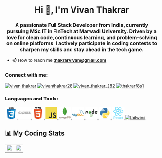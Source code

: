 <h1 align="center">Hi 👋, I'm Vivan Thakrar</h1>
<h3 align="center">A passionate Full Stack Developer from India, currently pursuing MSc IT in FinTech at Marwadi University. Driven by a love for clean code, continuous learning, and problem-solving on online platforms. I actively participate in coding contests to sharpen my skills and stay ahead in the tech game.</h3>

- 📫 How to reach me **thakrarvivan@gmail.com**

<h3 align="left">Connect with me:</h3>
<p align="left">
<a href="https://linkedin.com/in/vivan thakrar" target="blank"><img align="center" src="https://raw.githubusercontent.com/rahuldkjain/github-profile-readme-generator/master/src/images/icons/Social/linked-in-alt.svg" alt="vivan thakrar" height="30" width="40" /></a>
<a href="https://www.codechef.com/users/vivanthakrar28" target="blank"><img align="center" src="https://cdn.jsdelivr.net/npm/simple-icons@3.1.0/icons/codechef.svg" alt="vivanthakrar28" height="30" width="40" /></a>
<a href="https://www.leetcode.com/vivan_thakrar_282" target="blank"><img align="center" src="https://raw.githubusercontent.com/rahuldkjain/github-profile-readme-generator/master/src/images/icons/Social/leet-code.svg" alt="vivan_thakrar_282" height="30" width="40" /></a>
<a href="https://auth.geeksforgeeks.org/user/thakrarf8s1" target="blank"><img align="center" src="https://raw.githubusercontent.com/rahuldkjain/github-profile-readme-generator/master/src/images/icons/Social/geeks-for-geeks.svg" alt="thakrarf8s1" height="30" width="40" /></a>
</p>

<h3 align="left">Languages and Tools:</h3>
<p align="left"> <a href="https://www.w3schools.com/css/" target="_blank" rel="noreferrer"> <img src="https://raw.githubusercontent.com/devicons/devicon/master/icons/css3/css3-original-wordmark.svg" alt="css3" width="40" height="40"/> </a> <a href="https://expressjs.com" target="_blank" rel="noreferrer"> <img src="https://raw.githubusercontent.com/devicons/devicon/master/icons/express/express-original-wordmark.svg" alt="express" width="40" height="40"/> </a> <a href="https://www.w3.org/html/" target="_blank" rel="noreferrer"> <img src="https://raw.githubusercontent.com/devicons/devicon/master/icons/html5/html5-original-wordmark.svg" alt="html5" width="40" height="40"/> </a> <a href="https://developer.mozilla.org/en-US/docs/Web/JavaScript" target="_blank" rel="noreferrer"> <img src="https://raw.githubusercontent.com/devicons/devicon/master/icons/javascript/javascript-original.svg" alt="javascript" width="40" height="40"/> </a> <a href="https://www.mongodb.com/" target="_blank" rel="noreferrer"> <img src="https://raw.githubusercontent.com/devicons/devicon/master/icons/mongodb/mongodb-original-wordmark.svg" alt="mongodb" width="40" height="40"/> </a> <a href="https://www.mysql.com/" target="_blank" rel="noreferrer"> <img src="https://raw.githubusercontent.com/devicons/devicon/master/icons/mysql/mysql-original-wordmark.svg" alt="mysql" width="40" height="40"/> </a> <a href="https://nodejs.org" target="_blank" rel="noreferrer"> <img src="https://raw.githubusercontent.com/devicons/devicon/master/icons/nodejs/nodejs-original-wordmark.svg" alt="nodejs" width="40" height="40"/> </a> <a href="https://www.python.org" target="_blank" rel="noreferrer"> <img src="https://raw.githubusercontent.com/devicons/devicon/master/icons/python/python-original.svg" alt="python" width="40" height="40"/> </a> <a href="https://reactjs.org/" target="_blank" rel="noreferrer"> <img src="https://raw.githubusercontent.com/devicons/devicon/master/icons/react/react-original-wordmark.svg" alt="react" width="40" height="40"/> </a> <a href="https://tailwindcss.com/" target="_blank" rel="noreferrer"> <img src="https://www.vectorlogo.zone/logos/tailwindcss/tailwindcss-icon.svg" alt="tailwind" width="40" height="40"/> </a> </p>

## 📊 My Coding Stats

<table>
  <tr>
    <td><img src="https://leetcard.jacoblin.cool/Vivan_Thakrar_282?theme=white&font=baloo&ext=heatmap" /></td>
    <td><img src="https://github-readme-stats.vercel.app/api?username=vivanthakrar-282&show_icons=true&locale=en" /></td>
  </tr>
</table>

